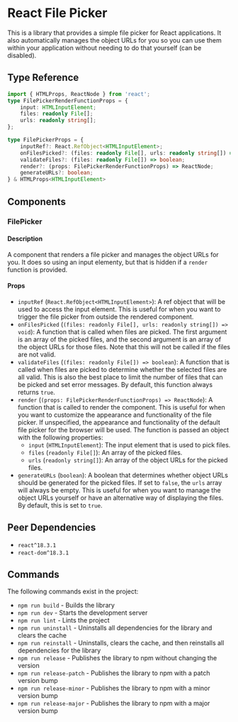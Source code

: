 # React File Picker

This is a library that provides a simple file picker for React applications. It also automatically manages the object URLs for you so you can use them within your application without needing to do that yourself (can be disabled).

## Type Reference
```typescript
import { HTMLProps, ReactNode } from 'react';
type FilePickerRenderFunctionProps = {
    input: HTMLInputElement;
    files: readonly File[];
    urls: readonly string[];
};

type FilePickerProps = {
    inputRef?: React.RefObject<HTMLInputElement>;
    onFilesPicked?: (files: readonly File[], urls: readonly string[]) => void;
    validateFiles?: (files: readonly File[]) => boolean;
    render?: (props: FilePickerRenderFunctionProps) => ReactNode;
    generateURLs?: boolean;
} & HTMLProps<HTMLInputElement>
```

## Components
### FilePicker
#### Description
A component that renders a file picker and manages the object URLs for you. It does so using an input elementy, but that is hidden if a `render` function is provided.

#### Props
- `inputRef` (`React.RefObject<HTMLInputElement>`): A ref object that will be used to access the input element. This is useful for when you want to trigger the file picker from outside the rendered component.
- `onFilesPicked` (`(files: readonly File[], urls: readonly string[]) => void`): A function that is called when files are picked. The first argument is an array of the picked files, and the second argument is an array of the object URLs for those files. Note that this will not be called if the files are not valid.
- `validateFiles` (`(files: readonly File[]) => boolean`): A function that is called when files are picked to determine whether the selected files are all valid. This is also the best place to limit the number of files that can be picked and set error messages. By default, this function always returns `true`.
- `render` (`(props: FilePickerRenderFunctionProps) => ReactNode`): A function that is called to render the component. This is useful for when you want to customize the appearance and functionality of the file picker. If unspecified, the appearance and functionality of the default file picker for the browser will be used. The function is passed an object with the following properties:
    - `input` (`HTMLInputElement`): The input element that is used to pick files.
    - `files` (`readonly File[]`): An array of the picked files.
    - `urls` (`readonly string[]`): An array of the object URLs for the picked files.
- `generateURLs` (`boolean`): A boolean that determines whether object URLs should be generated for the picked files. If set to `false`, the `urls` array will always be empty. This is useful for when you want to manage the object URLs yourself or have an alternative way of displaying the files. By default, this is set to `true`.

## Peer Dependencies
- `react^18.3.1`
- `react-dom^18.3.1`

## Commands
The following commands exist in the project:

- `npm run build` - Builds the library
- `npm run dev` - Starts the development server
- `npm run lint` - Lints the project
- `npm run uninstall` - Uninstalls all dependencies for the library and clears the cache
- `npm run reinstall` - Uninstalls, clears the cache, and then reinstalls all dependencies for the library
- `npm run release` - Publishes the library to npm without changing the version
- `npm run release-patch` - Publishes the library to npm with a patch version bump
- `npm run release-minor` - Publishes the library to npm with a minor version bump
- `npm run release-major` - Publishes the library to npm with a major version bump
